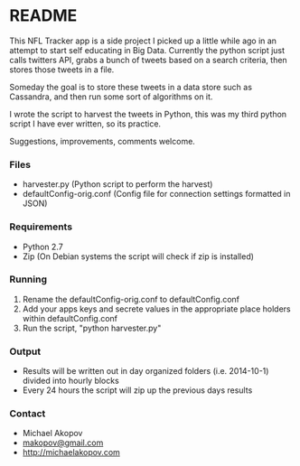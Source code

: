 # README #

This NFL Tracker app is a side project I picked up a little while ago in an attempt to start self educating in Big Data. Currently the python script just calls twitters API, grabs a bunch of tweets based on a search criteria, then stores those tweets in a file. 

Someday the goal is to store these tweets in a data store such as Cassandra, and then run some sort of algorithms on it.

I wrote the script to harvest the tweets in Python, this was my third python script I have ever written, so its practice.

Suggestions, improvements, comments welcome.

### Files ###

* harvester.py (Python script to perform the harvest)
* defaultConfig-orig.conf (Config file for connection settings formatted in JSON)

### Requirements ###

* Python 2.7
* Zip (On Debian systems the script will check if zip is installed)

### Running ###

1. Rename the defaultConfig-orig.conf to defaultConfig.conf
2. Add your apps keys and secrete values in the appropriate place holders within defaultConfig.conf
3. Run the script, "python harvester.py"

### Output ###
* Results will be written out in day organized folders (i.e. 2014-10-1)  divided into hourly blocks
* Every 24 hours the script will zip up the previous days results


### Contact ###

* Michael Akopov
* makopov@gmail.com
* http://michaelakopov.com